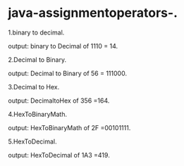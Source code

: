 # java-assignmentoperators-.

1.binary to decimal.

output: binary to Decimal of 1110 = 14.

2.Decimal to Binary.

output: Decimal to Binary of 56 = 111000.

3.Decimal to Hex.

output: DecimaltoHex of 356 =164.

4.HexToBinaryMath.

output: HexToBinaryMath of 2F =00101111.

5.HexToDecimal.

output: HexToDecimal of 1A3 =419.
